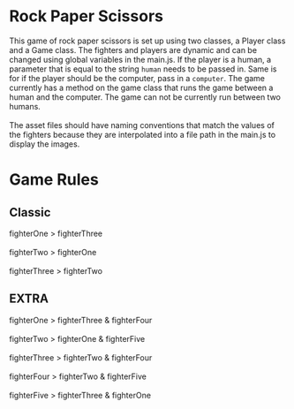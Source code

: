 # Rock Paper Scissors
This game of rock paper scissors is set up using two classes, a Player class and
a Game class. The fighters and players are dynamic and can be changed using
global variables in the main.js. If the player is a human, a parameter that is
equal to the string `human` needs to be passed in. Same is for if the player
should be the computer, pass in a `computer`. The game currently has a method on
the game class that runs the game between a human and the computer. The game can
not be currently run between two humans. 
<br><br>
The asset files should have naming conventions that match the values of the fighters because they are interpolated into a file path in the main.js to display the images.

# Game Rules
## Classic
fighterOne > fighterThree
<br><br>
fighterTwo > fighterOne
<br><br>
fighterThree > fighterTwo
## EXTRA
fighterOne > fighterThree & fighterFour
<br><br>
fighterTwo > fighterOne & fighterFive
<br><br>
fighterThree > fighterTwo & fighterFour
<br><br>
fighterFour > fighterTwo & fighterFive
<br><br>
fighterFive > fighterThree & fighterOne
